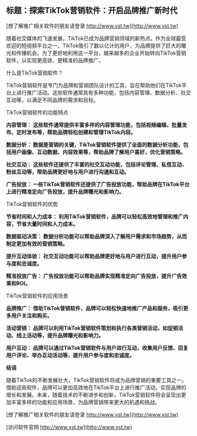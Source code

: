 ## **标题：探索TikTok营销软件：开启品牌推广新时代**

[想了解推广相关软件的朋友请登录 http://www.vst.tw](http://www.vst.tw)

随着社交媒体的飞速发展，TikTok已成为品牌营销领域的新热点。作为全球最受欢迎的短视频平台之一，TikTok吸引了数以亿计的用户，为品牌提供了巨大的曝光和传播机会。为了更好地利用这一平台，越来越多的企业开始转向TikTok营销软件，以实现更高效、更精准的品牌推广。

什么是TikTok营销软件？

TikTok营销软件是专门为品牌和营销团队设计的工具，旨在帮助他们在TikTok平台上进行推广活动。这些软件通常具有多种功能，包括内容管理、数据分析、社交互动等，以满足不同品牌的需求和目标。

TikTok营销软件的功能特点

**内容管理： 这些软件通常提供丰富多样的内容管理功能，包括视频编辑、批量发布、定时发布等，帮助品牌轻松创建和管理TikTok内容。**

**数据分析： 数据是营销的关键，TikTok营销软件提供了全面的数据分析功能，包括用户画像、互动数据、内容效果等，帮助品牌了解用户喜好，优化营销策略。**

**社交互动： 这些软件还提供了丰富的社交互动功能，包括评论管理、私信互动、粉丝互动等，帮助品牌更好地与用户进行沟通和互动。**

**广告投放： 一些TikTok营销软件还提供了广告投放功能，帮助品牌在TikTok平台上进行精准定向广告投放，提升品牌曝光和影响力。**

TikTok营销软件的优势

**节省时间和人力成本： 利用TikTok营销软件，品牌可以轻松高效地管理和推广内容，节省大量时间和人力成本。**

**数据驱动决策： 数据分析功能可以帮助品牌深入了解用户需求和市场趋势，从而制定更加有效的营销策略。**

**提升互动体验： 社交互动功能可以帮助品牌更好地与用户进行互动，提升用户参与度和忠诚度。**

**精准投放广告： 广告投放功能可以帮助品牌实现精准定向广告投放，提升广告效果和ROI。**

TikTok营销软件的应用场景

**品牌推广： 借助TikTok营销软件，品牌可以轻松快速地推广产品和服务，吸引更多用户关注和购买。**

**活动营销： 品牌可以利用TikTok营销软件策划和执行各类营销活动，如促销活动、线上活动等，提升品牌曝光和影响力。**

**用户互动： 品牌可以通过TikTok营销软件与用户进行互动，收集用户反馈、回复用户评论、举办互动活动等，提升用户参与度和忠诚度。**

**结语**

随着TikTok的不断发展壮大，TikTok营销软件将成为品牌营销的重要工具之一。借助这些软件，品牌可以更加高效地在TikTok平台上进行推广活动，实现品牌的增长和发展。未来，随着技术的不断进步和创新，TikTok营销软件将会呈现出更加丰富多样的功能和应用场景，为品牌营销带来更大的机遇和挑战。

[想了解推广相关软件的朋友请登录 http://www.vst.tw](http://www.vst.tw)


[访问软件官网 http://www.vst.tw](http://www.vst.tw)

